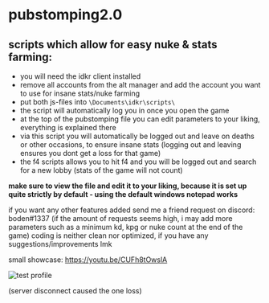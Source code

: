 # pubstomping2.0
## scripts which allow for easy nuke & stats farming:

- you will need the idkr client installed
- remove all accounts from the alt manager and add the account you want to use for insane stats/nuke farming
- put both js-files into `\Documents\idkr\scripts\`
- the script will automatically log you in once you open the game
- at the top of the pubstomping file you can edit parameters to your liking, everything is explained there
- via this script you will automatically be logged out and leave on deaths or other occasions, to ensure insane stats (logging out and leaving ensures you dont get a loss for that game)
- the f4 scripts allows you to hit f4 and you will be logged out and search for a new lobby (stats of the game will not count)

**make sure to view the file and edit it to your liking, because it is set up quite strictly by default - using the default windows notepad works**

if you want any other features added send me a friend request on discord: boden#1337
(if the amount of requests seems high, i may add more parameters such as a minimum kd, kpg or nuke count at the end of the game)
coding is neither clean nor optimized, if you have any suggestions/improvements lmk

small showcase: https://youtu.be/CUFh8tOwslA

![test profile](https://github.com/bodeneinheit/pubstomping2.0/blob/main/gamebotProfile.png)

(server disconnect caused the one loss)
